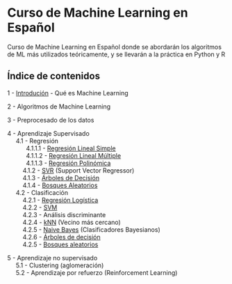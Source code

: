 # Curso de Machine Learning en Español

Curso de Machine Learning en Español donde se abordarán los algoritmos de ML más utilizados teóricamente, y se llevarán a la práctica en Python y R

Índice de contenidos
---

1 - [Introdución](https://github.com/PabloRR100/Curso-Machine-Learning-Esp-/blob/master/1%20-%20Introducción.ipynb) - Qué es Machine Learning  

2 - Algoritmos de Machine Learning  

3 - Preprocesado de los datos  

4 - Aprendizaje Supervisado  
&nbsp;&nbsp;&nbsp;&nbsp;  4.1 - Regresión  
&nbsp;&nbsp;&nbsp;&nbsp;&nbsp;&nbsp;&nbsp;&nbsp;&nbsp;&nbsp;  4.1.1.1 - [Regresión Lineal Simple](https://github.com/PabloRR100/Curso-Machine-Learning-Esp/blob/master/4%20-%20Aprendizaje%20Supervisado/4.1.%20Regresión/4.1.2%20-%20Regresión%20Linear%20y%20Polinómica/4.1.1.1%20RLS%20-%20Python.ipynb)  
&nbsp;&nbsp;&nbsp;&nbsp;&nbsp;&nbsp;&nbsp;&nbsp;&nbsp;&nbsp;  4.1.1.2 - [Regresión Lineal Múltiple](https://github.com/PabloRR100/Curso-Machine-Learning-Esp/blob/master/4%20-%20Aprendizaje%20Supervisado/4.1.%20Regresión/4.1.2%20-%20Regresión%20Linear%20y%20Polinómica/4.1.1.2%20RLM%20-%20Python.ipynb)  
&nbsp;&nbsp;&nbsp;&nbsp;&nbsp;&nbsp;&nbsp;&nbsp;&nbsp;&nbsp;  4.1.1.3 - [Regresión Polinómica](https://github.com/PabloRR100/Curso-Machine-Learning-Esp/blob/master/4%20-%20Aprendizaje%20Supervisado/4.1.%20Regresión/4.1.2%20-%20Regresión%20Linear%20y%20Polinómica/4.1.1.3%20PLS%20-%20Python.ipynb)  
&nbsp;&nbsp;&nbsp;&nbsp;&nbsp;&nbsp;&nbsp;&nbsp;  4.1.2 - [SVR](https://github.com/PabloRR100/Curso-Machine-Learning-Esp/blob/master/4%20-%20Aprendizaje%20Supervisado/4.1.%20Regresión/4.1.2%20-%20SVR/4.2%20SVR%20-%20Python.ipynb) (Support Vector Regressor)  
&nbsp;&nbsp;&nbsp;&nbsp;&nbsp;&nbsp;&nbsp;&nbsp;  4.1.3 - [Árboles de Decisión](https://github.com/PabloRR100/Curso-Machine-Learning-Esp/blob/master/4%20-%20Aprendizaje%20Supervisado/4.1.%20Regresión/4.1.3%20-%20Árboles%20de%20Decisión/4.3%20Árboles%20de%20Decisión%20-%20Python.ipynb)  
&nbsp;&nbsp;&nbsp;&nbsp;&nbsp;&nbsp;&nbsp;&nbsp;  4.1.4 - [Bosques Aleatorios](https://github.com/PabloRR100/Curso-Machine-Learning-Esp/blob/master/4%20-%20Aprendizaje%20Supervisado/4.1.%20Regresión/4.1.4%20-%20Bosques%20Aleatorios/4.4%20Bosques%20Aleatorios%20-%20Python.ipynb)  
&nbsp;&nbsp;&nbsp;&nbsp;  4.2 - Clasificación  
&nbsp;&nbsp;&nbsp;&nbsp;&nbsp;&nbsp;&nbsp;&nbsp;  4.2.1 - [Regresión Logística](https://github.com/PabloRR100/Curso-Machine-Learning-Esp/blob/master/4%20-%20Aprendizaje%20Supervisado/4.2.%20Clasificación/4.2.1%20-%20Regresión%20Log%C3%ADsitca/4.2.1%20Regresión%20Log%C3%ADstica%20-%20Python.ipynb)  
&nbsp;&nbsp;&nbsp;&nbsp;&nbsp;&nbsp;&nbsp;&nbsp;  4.2.2 - [SVM](https://github.com/PabloRR100/Curso-Machine-Learning-Esp/blob/master/4%20-%20Aprendizaje%20Supervisado/4.2.%20Clasificación/4.2.2%20-%20SVM/4.2.2%20SVM%20-%20Python.ipynb)  
&nbsp;&nbsp;&nbsp;&nbsp;&nbsp;&nbsp;&nbsp;&nbsp;  4.2.3 - Análisis discriminante  
&nbsp;&nbsp;&nbsp;&nbsp;&nbsp;&nbsp;&nbsp;&nbsp;  4.2.4 - [kNN](https://github.com/PabloRR100/Curso-Machine-Learning-Esp/blob/master/4%20-%20Aprendizaje%20Supervisado/4.2.%20Clasificación/4.2.4%20-%20k-Nearest%20Neighbor/4.2.4%20-%20k-Nearest%20Neighbor%20-%20Python.ipynb)  (Vecino más cercano)  
&nbsp;&nbsp;&nbsp;&nbsp;&nbsp;&nbsp;&nbsp;&nbsp;  4.2.5 - [Naive Bayes](https://github.com/PabloRR100/Curso-Machine-Learning-Esp/blob/master/4%20-%20Aprendizaje%20Supervisado/4.2.%20Clasificación/4.2.5%20-%20Clasificadores%20Bayesianos/4.2.5%20-%20Clasificadores%20Bayesianos%20-%20Python.ipynb)  (Clasificadores Bayesianos)  
&nbsp;&nbsp;&nbsp;&nbsp;&nbsp;&nbsp;&nbsp;&nbsp;  4.2.6 - [Árboles de decisión](https://github.com/PabloRR100/Curso-Machine-Learning-Esp/blob/master/4%20-%20Aprendizaje%20Supervisado/4.2.%20Clasificación/4.2.6%20-%20Árboles%20de%20Decisión/4.2.6%20-%20Árboles%20de%20Decisión%20-%20Python.ipynb)  
&nbsp;&nbsp;&nbsp;&nbsp;&nbsp;&nbsp;&nbsp;&nbsp;  4.2.5 - [Bosques aleatorios]()  

5 - Aprendizaje no supervisado  
&nbsp;&nbsp;&nbsp;&nbsp;  5.1 - Clustering (aglomeración)  
&nbsp;&nbsp;&nbsp;&nbsp;  5.2 - Aprendizaje por refuerzo (Reinforcement Learning)  
  
